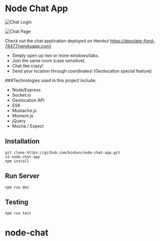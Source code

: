 # Node Chat App

![Chat Login](http://i.imgur.com/W6xGZra.png)

![Chat Page](http://i.imgur.com/6LIBqwy.png)

Check out the chat application deployed on Heroku! https://desolate-fjord-74477.herokuapp.com/
  - Simply open up two or more windows/tabs.
  - Join the same room (case sensitive).
  - Chat like crazy!
  - Send your location through coordinates! (Geolocation special feature)

###Technologies used in this project include:

  - Node/Express
  - Socket.io
  - Geolocation API
  - ES6
  - Mustache.js
  - Moment.js
  - jQuery
  - Mocha / Expect

## Installation

	git clone https://github.com/binhxn/node-chat-app.git
	cd node-chat-app
	npm install

## Run Server

	npm run dev

## Testing

	npm run test
# node-chat
